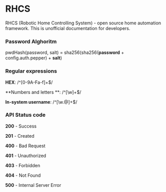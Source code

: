 RHCS
======
RHCS (Robotic Home Controlling System) - open source home automation framework.
This is unofficial documentation for developers.

### Password Alghoritm
pwdHash(password, salt) =  sha256(sha256(**password** + config.auth.pepper) + **salt**)

### Regular expressions
**HEX**: /^[0-9A-Fa-f]+$/

**Numbers and letters **: /^[\w]+$/

**In-system username**: /^[\w.@]+$/

### API Status code

**200** - Success

**201** - Created

**400** - Bad Request

**401** - Unauthorized

**403** - Forbidden

**404** - Not Found

**500** - Internal Server Error

